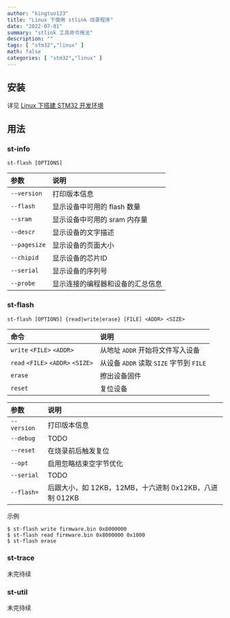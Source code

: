 ```yaml
---
author: "kingtuo123"
title: "Linux 下使用 stlink 烧录程序"
date: "2022-07-01"
summary: "stlink 工具命令用法"
description: ""
tags: [ "stm32","linux" ]
math: false
categories: [ "stm32","linux" ]
---
```


## 安装

详见 [Linux 下搭建 STM32 开发环境](https://kingtuo123.com/posts/linux-stm32-development/)

## 用法

### st-info

`st-flash [OPTIONS]`

|参数|说明|
|:--|:--|
| `--version` | 打印版本信息|
| `--flash` | 显示设备中可用的 flash 数量|
| `--sram` | 显示设备中可用的 sram 内存量|
| `--descr` | 显示设备的文字描述|
| `--pagesize` | 显示设备的页面大小|
| `--chipid` | 显示设备的芯片ID|
| `--serial` | 显示设备的序列号|
| `--probe` | 显示连接的编程器和设备的汇总信息|

### st-flash

`st-flash [OPTIONS] {read|write|erase} [FILE] <ADDR> <SIZE>`

|命令|说明|
|:--|:--|
| `write` `<FILE>` `<ADDR>` | 从地址 `ADDR` 开始将文件写入设备 |
| `read` `<FILE>` `<ADDR>` `<SIZE>` | 从设备 `ADDR` 读取 `SIZE` 字节到 `FILE` |
| `erase` | 擦出设备固件 |
| `reset` | 复位设备 |

|参数|说明|
|:--|:--|
| `--version` | 打印版本信息 |
| `--debug` | TODO |
| `--reset` | 在烧录前后触发复位 |
| `--opt` | 启用忽略结束空字节优化 |
| `--serial` | TODO |
| `--flash=` | 后跟大小，如 12KB，12MB，十六进制 0x12KB，八进制 012KB |

示例

```shell
$ st-flash write firmware.bin 0x8000000
$ st-flash read firmware.bin 0x8000000 0x1000
$ st-flash erase
```

### st-trace

未完待续

### st-util

未完待续
